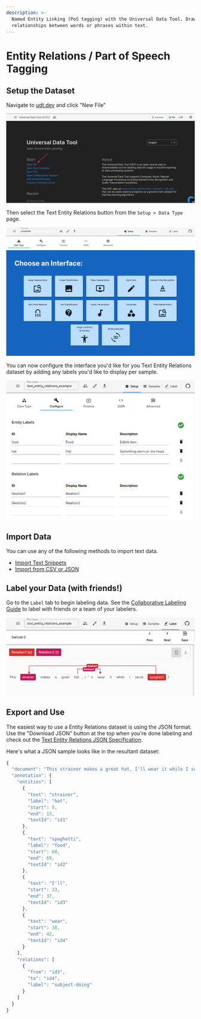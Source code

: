 ```yaml
---
description: >-
  Named Entity Linking (PoS tagging) with the Universal Data Tool. Draw
  relationships between words or phrases within text.
---
```


# Entity Relations / Part of Speech Tagging

## Setup the Dataset

Navigate to [udt.dev](https://udt.dev) and click "New File"

![Click &quot;New File&quot; on udt.dev](../.gitbook/assets/image%20%2815%29.png)

Then select the Text Entity Relations button from the `Setup > Data Type` page.

![Select Text Relations when choosing an interface](../.gitbook/assets/image%20%2822%29.png)

You can now configure the interface you'd like for you Text Entity Relations dataset by adding any labels you'd like to display per sample.

![Text Entity Relation Configuration](../.gitbook/assets/image%20%2871%29.png)

## Import Data

You can use any of the following methods to import text data.

* [Import Text Snippets](../importing-data/import-text-snippets.md)
* [Import from CSV or JSON](../importing-data/import-from-csv-or-json.md)

## Label your Data \(with friends!\)

Go to the `Label` tab to begin labeling data. See the [Collaborative Labeling Guide](../collaborative-labeling.md) to label with friends or a team of your labelers.

![Example of Text Entity Relations labeling](../.gitbook/assets/image%20%2856%29.png)

## Export and Use

The easiest way to use a Entity Relations dataset is using the JSON format. Use the "Download JSON" button at the top when you're done labeling and check out the [Text Entity Relations JSON Specification](https://github.com/UniversalDataTool/udt-format/blob/master/interfaces/text_entity_relations.md).

Here's what a JSON sample looks like in the resultant dataset:

```javascript
{
  "document": "This strainer makes a great hat, I'll wear it while I serve spaghetti!",
  "annotation": {
    "entities": [
      {
        "text": "strainer",
        "label": "hat",
        "start": 5,
        "end": 13,
        "textId": "id1"
      },
      {
        "text": "spaghetti",
        "label": "food",
        "start": 60,
        "end": 69,
        "textId": "id2"
      },
      {
        "text": "I'll",
        "start": 33,
        "end": 37,
        "textId": "id3"
      },
      {
        "text": "wear",
        "start": 38,
        "end": 42,
        "textId": "id4"
      }
    ],
    "relations": [
      {
        "from": "id3",
        "to": "id4",
        "label": "subject-doing"
      }
    ]
  }
}
```

